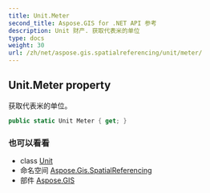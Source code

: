 ```yaml
---
title: Unit.Meter
second_title: Aspose.GIS for .NET API 参考
description: Unit 财产. 获取代表米的单位
type: docs
weight: 30
url: /zh/net/aspose.gis.spatialreferencing/unit/meter/
---
```

## Unit.Meter property

获取代表米的单位。

```csharp
public static Unit Meter { get; }
```

### 也可以看看

* class [Unit](../)
* 命名空间 [Aspose.Gis.SpatialReferencing](../../unit/)
* 部件 [Aspose.GIS](../../../)


